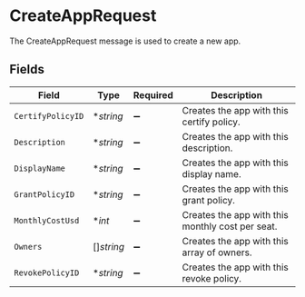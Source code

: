 # CreateAppRequest

The CreateAppRequest message is used to create a new app.


## Fields

| Field                                            | Type                                             | Required                                         | Description                                      |
| ------------------------------------------------ | ------------------------------------------------ | ------------------------------------------------ | ------------------------------------------------ |
| `CertifyPolicyID`                                | **string*                                        | :heavy_minus_sign:                               | Creates the app with this certify policy.        |
| `Description`                                    | **string*                                        | :heavy_minus_sign:                               | Creates the app with this description.           |
| `DisplayName`                                    | **string*                                        | :heavy_minus_sign:                               | Creates the app with this display name.          |
| `GrantPolicyID`                                  | **string*                                        | :heavy_minus_sign:                               | Creates the app with this grant policy.          |
| `MonthlyCostUsd`                                 | **int*                                           | :heavy_minus_sign:                               | Creates the app with this monthly cost per seat. |
| `Owners`                                         | []*string*                                       | :heavy_minus_sign:                               | Creates the app with this array of owners.       |
| `RevokePolicyID`                                 | **string*                                        | :heavy_minus_sign:                               | Creates the app with this revoke policy.         |